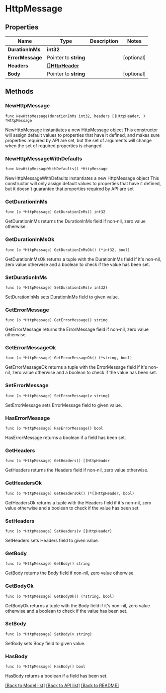 # HttpMessage

## Properties

Name | Type | Description | Notes
------------ | ------------- | ------------- | -------------
**DurationInMs** | **int32** |  | 
**ErrorMessage** | Pointer to **string** |  | [optional] 
**Headers** | [**[]HttpHeader**](HttpHeader.md) |  | 
**Body** | Pointer to **string** |  | [optional] 

## Methods

### NewHttpMessage

`func NewHttpMessage(durationInMs int32, headers []HttpHeader, ) *HttpMessage`

NewHttpMessage instantiates a new HttpMessage object
This constructor will assign default values to properties that have it defined,
and makes sure properties required by API are set, but the set of arguments
will change when the set of required properties is changed

### NewHttpMessageWithDefaults

`func NewHttpMessageWithDefaults() *HttpMessage`

NewHttpMessageWithDefaults instantiates a new HttpMessage object
This constructor will only assign default values to properties that have it defined,
but it doesn't guarantee that properties required by API are set

### GetDurationInMs

`func (o *HttpMessage) GetDurationInMs() int32`

GetDurationInMs returns the DurationInMs field if non-nil, zero value otherwise.

### GetDurationInMsOk

`func (o *HttpMessage) GetDurationInMsOk() (*int32, bool)`

GetDurationInMsOk returns a tuple with the DurationInMs field if it's non-nil, zero value otherwise
and a boolean to check if the value has been set.

### SetDurationInMs

`func (o *HttpMessage) SetDurationInMs(v int32)`

SetDurationInMs sets DurationInMs field to given value.


### GetErrorMessage

`func (o *HttpMessage) GetErrorMessage() string`

GetErrorMessage returns the ErrorMessage field if non-nil, zero value otherwise.

### GetErrorMessageOk

`func (o *HttpMessage) GetErrorMessageOk() (*string, bool)`

GetErrorMessageOk returns a tuple with the ErrorMessage field if it's non-nil, zero value otherwise
and a boolean to check if the value has been set.

### SetErrorMessage

`func (o *HttpMessage) SetErrorMessage(v string)`

SetErrorMessage sets ErrorMessage field to given value.

### HasErrorMessage

`func (o *HttpMessage) HasErrorMessage() bool`

HasErrorMessage returns a boolean if a field has been set.

### GetHeaders

`func (o *HttpMessage) GetHeaders() []HttpHeader`

GetHeaders returns the Headers field if non-nil, zero value otherwise.

### GetHeadersOk

`func (o *HttpMessage) GetHeadersOk() (*[]HttpHeader, bool)`

GetHeadersOk returns a tuple with the Headers field if it's non-nil, zero value otherwise
and a boolean to check if the value has been set.

### SetHeaders

`func (o *HttpMessage) SetHeaders(v []HttpHeader)`

SetHeaders sets Headers field to given value.


### GetBody

`func (o *HttpMessage) GetBody() string`

GetBody returns the Body field if non-nil, zero value otherwise.

### GetBodyOk

`func (o *HttpMessage) GetBodyOk() (*string, bool)`

GetBodyOk returns a tuple with the Body field if it's non-nil, zero value otherwise
and a boolean to check if the value has been set.

### SetBody

`func (o *HttpMessage) SetBody(v string)`

SetBody sets Body field to given value.

### HasBody

`func (o *HttpMessage) HasBody() bool`

HasBody returns a boolean if a field has been set.


[[Back to Model list]](../README.md#documentation-for-models) [[Back to API list]](../README.md#documentation-for-api-endpoints) [[Back to README]](../README.md)


